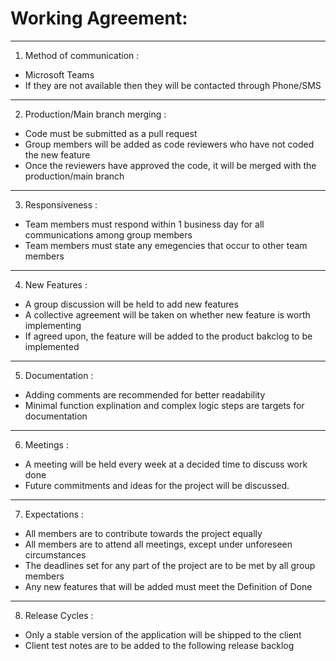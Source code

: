 # Working Agreement:
***
1. Method of communication :
  - Microsoft Teams
  - If they are not available then they will be contacted through Phone/SMS
***
2. Production/Main branch merging :
  - Code must be submitted as a pull request 
  - Group members will be added as code reviewers who have not coded the new feature
  - Once the reviewers have approved the code, it will be merged with the production/main branch
***
3. Responsiveness :
  - Team members must respond within 1 business day for all communications among group members
  - Team members must state any emegencies that occur to other team members
***
4. New Features :
  - A group discussion will be held to add new features
  - A collective agreement will be taken on whether new feature is worth implementing
  - If agreed upon, the feature will be added to the product bakclog to be implemented
***
5. Documentation : 
  - Adding comments are recommended for better readability
  - Minimal function explination and complex logic steps are targets for documentation 
***
6. Meetings :
  - A meeting will be held every week at a decided time to discuss work done
  - Future commitments and ideas for the project will be discussed.
***
7. Expectations : 
  - All members are to contribute towards the project equally
  - All members are to attend all meetings, except under unforeseen circumstances
  - The deadlines set for any part of the project are to be met by all group members
  - Any new features that will be added must meet the Definition of Done
***
8. Release Cycles : 
  - Only a stable version of the application will be shipped to the client
  - Client test notes are to be added to the following release backlog
